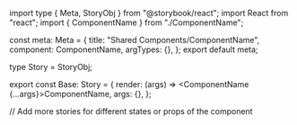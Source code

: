import type { Meta, StoryObj } from "@storybook/react";
import React from "react";
import { ComponentName } from "./ComponentName";

const meta: Meta<typeof ComponentName> = {
title: "Shared Components/ComponentName",
component: ComponentName,
argTypes: {},
};
export default meta;

type Story = StoryObj<typeof ComponentName>;

export const Base: Story = {
render: (args) => <ComponentName {...args}>ComponentName</ComponentName>,
args: {},
};

// Add more stories for different states or props of the component
